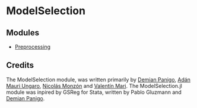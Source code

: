 # ModelSelection
## Modules
- [Preprocessing](docs/Preprocessing.md)

## Credits
The ModelSelection module, was written primarily by [Demian Panigo](https://github.com/dpanigo/), [Adán Mauri Ungaro](https://github.com/adanmauri/), [Nicolás Monzón](https://github.com/nicomzn) and [Valentín Mari](https://github.com/vmari/). The ModelSelection.jl module was inpired by GSReg for Stata, written by Pablo Gluzmann and [Demian Panigo](https://github.com/dpanigo/).
